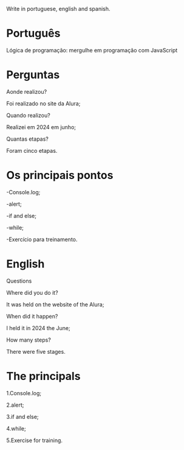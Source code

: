 

Write in portuguese, english and spanish.

# Português

 Lógica de programação: mergulhe em programação com JavaScript

 
# Perguntas

Aonde realizou?

Foi realizado no site da Alura;

Quando realizou?

Realizei em 2024 em junho;

Quantas etapas?

Foram cinco etapas.

# Os principais pontos

-Console.log;

-alert;

-if and else;

-while;

-Exercício para treinamento.

# English


Questions

Where did you do it?

It was held on the website of the Alura;

When did it happen?

I held it in 2024  the June;


How many steps?

There were five stages.

 

#  The principals

1.Console.log;

2.alert;

3.if and else;

4.while;

5.Exercise for training.


